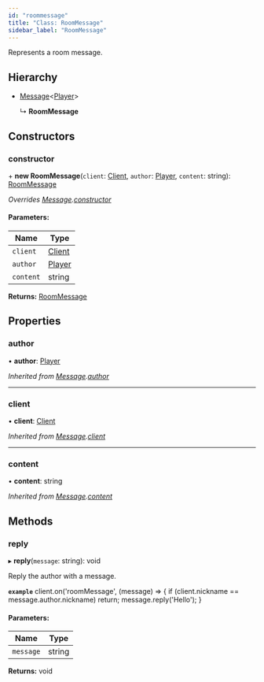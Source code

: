 ```yaml
---
id: "roommessage"
title: "Class: RoomMessage"
sidebar_label: "RoomMessage"
---
```


Represents a room message.

## Hierarchy

* [Message](message.md)<[Player](player.md)\>

  ↳ **RoomMessage**

## Constructors

### constructor

\+ **new RoomMessage**(`client`: [Client](client.md), `author`: [Player](player.md), `content`: string): [RoomMessage](roommessage.md)

*Overrides [Message](message.md).[constructor](message.md#constructor)*

#### Parameters:

Name | Type |
------ | ------ |
`client` | [Client](client.md) |
`author` | [Player](player.md) |
`content` | string |

**Returns:** [RoomMessage](roommessage.md)

## Properties

### author

•  **author**: [Player](player.md)

*Inherited from [Message](message.md).[author](message.md#author)*

___

### client

•  **client**: [Client](client.md)

*Inherited from [Message](message.md).[client](message.md#client)*

___

### content

•  **content**: string

*Inherited from [Message](message.md).[content](message.md#content)*

## Methods

### reply

▸ **reply**(`message`: string): void

Reply the author with a message.

**`example`** 
client.on('roomMessage', (message) => {
	if (client.nickname == message.author.nickname)
		return;
	message.reply('Hello');
}

#### Parameters:

Name | Type |
------ | ------ |
`message` | string |

**Returns:** void
